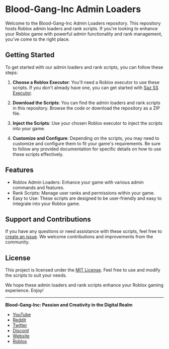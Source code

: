 # Blood-Gang-Inc Admin Loaders

Welcome to the Blood-Gang-Inc Admin Loaders repository. This repository hosts Roblox admin loaders and rank scripts. If you're looking to enhance your Roblox game with powerful admin functionality and rank management, you've come to the right place.

## Getting Started

To get started with our admin loaders and rank scripts, you can follow these steps:

1. **Choose a Roblox Executor**: You'll need a Roblox executor to use these scripts. If you don't already have one, you can get started with [Saz SS Executor](https://github.com/Blood-Gang-Inc/sa-zserverside).

2. **Download the Scripts**: You can find the admin loaders and rank scripts in this repository. Browse the code or download the repository as a ZIP file.

3. **Inject the Scripts**: Use your chosen Roblox executor to inject the scripts into your game.

4. **Customize and Configure**: Depending on the scripts, you may need to customize and configure them to fit your game's requirements. Be sure to follow any provided documentation for specific details on how to use these scripts effectively.

## Features

- Roblox Admin Loaders: Enhance your game with various admin commands and features.
- Rank Scripts: Manage user ranks and permissions within your game.
- Easy to Use: These scripts are designed to be user-friendly and easy to integrate into your Roblox game.

## Support and Contributions

If you have any questions or need assistance with these scripts, feel free to [create an issue](https://github.com/Blood-Gang-Inc/Admin/issues). We welcome contributions and improvements from the community.

## License

This project is licensed under the [MIT License](LICENSE). Feel free to use and modify the scripts to suit your needs.

We hope these admin loaders and rank scripts enhance your Roblox gaming experience. Enjoy!

---

**Blood-Gang-Inc: Passion and Creativity in the Digital Realm**

- [YouTube](https://youtube.com/@BloodGangInc)
- [Reddit](https://reddit.com/r/4zx16)
- [Twitter](https://twitter.com/BloodGangInc)
- [Discord](https://linkr.it/blood)
- [Website](https://linkr.it/bloodweb)
- [Roblox](https://www.roblox.com/groups/3901342)
